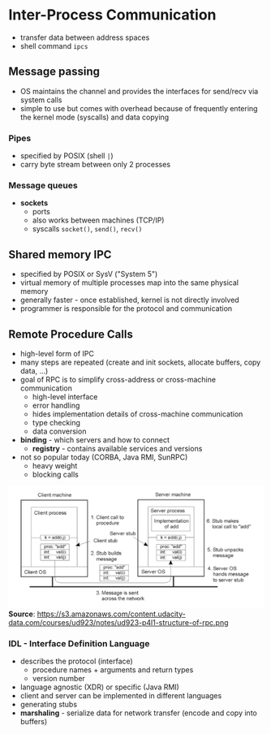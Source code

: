 # Inter-Process Communication
- transfer data between address spaces
- shell command `ipcs`

## Message passing
- OS maintains the channel and provides the interfaces for send/recv via system calls
- simple to use but comes with overhead because of frequently entering the kernel mode (syscalls) and data copying

### Pipes
- specified by POSIX (shell `|`)
- carry byte stream between only 2 processes

### Message queues
- **sockets**
    - ports
    - also works between machines (TCP/IP)
    - syscalls `socket()`, `send()`, `recv()`

## Shared memory IPC
- specified by POSIX or SysV ("System 5")
- virtual memory of multiple processes map into the same physical memory
- generally faster - once established, kernel is not directly involved
- programmer is responsible for the protocol and communication

## Remote Procedure Calls
- high-level form of IPC
- many steps are repeated (create and init sockets, allocate buffers, copy data, ...)
- goal of RPC is to simplify cross-address or cross-machine communication
    - high-level interface
    - error handling
    - hides implementation details of cross-machine communication
    - type checking
    - data conversion
- **binding** - which servers and how to connect
    - **registry** - contains available services and versions
- not so popular today (CORBA, Java RMI, SunRPC)
    - heavy weight
    - blocking calls

![](_img/ud923-p4l1-structure-of-rpc.png)
**Source**: https://s3.amazonaws.com/content.udacity-data.com/courses/ud923/notes/ud923-p4l1-structure-of-rpc.png

### IDL - Interface Definition Language
- describes the protocol (interface)
    - procedure names + arguments and return types
    - version number
- language agnostic (XDR) or specific (Java RMI)
- client and server can be implemented in different languages
- generating stubs
- **marshaling** - serialize data for network transfer (encode and copy into buffers)